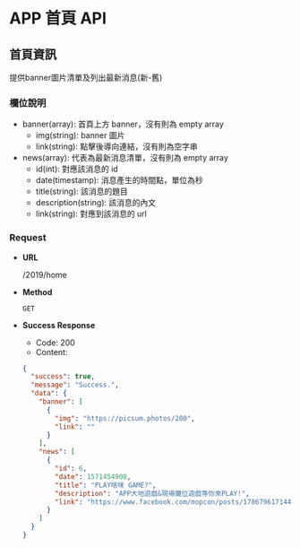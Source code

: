 # APP 首頁 API

## 首頁資訊

提供banner圖片清單及列出最新消息(新-舊)

### 欄位說明
- banner(array): 首頁上方 banner，沒有則為 empty array
  - img(string): banner 圖片
  - link(string): 點擊後導向連結，沒有則為空字串
- news(array): 代表為最新消息清單，沒有則為 empty array
  - id(int): 對應該消息的 id
  - date(timestamp): 消息產生的時間點，單位為秒
  - title(string): 該消息的題目
  - description(string): 該消息的內文
  - link(string): 對應到該消息的 url

### Request

- **URL**

    /2019/home

- **Method**

    `GET`

- **Success Response**

  - Code: 200
  - Content:
  ```JSON
  {
    "success": true,
    "message": "Success.",
    "data": {
      "banner": [
        {
          "img": "https://picsum.photos/200",
          "link": ""
        }
      ],
      "news": [
        {
          "id": 6,
          "date": 1571454900,
          "title": "PLAY啥咪 GAME?",
          "description": "APP大地遊戲&現場攤位遊戲等你來PLAY!",
          "link": "https://www.facebook.com/mopcon/posts/1786796171446091" 
        }
      ]
    }
  }
  ```
